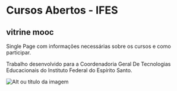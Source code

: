 # Cursos Abertos - IFES
## vitrine mooc

Single Page com informações necessárias sobre os cursos e como participar. 

Trabalho desenvolvido para a Coordenadoria Geral De Tecnologias Educacionais do Instituto Federal do Espírito Santo.

![Alt ou título da imagem](/vitrine.png)

